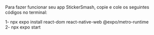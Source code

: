 Para fazer funcionar seu app StickerSmash, copie e cole os seguintes códigos no terminal:

1- npx expo install react-dom react-native-web @expo/metro-runtime  
2- npx expo start
